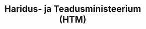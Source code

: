 ---
title: Haridus- ja Teadusministeerium (HTM)
maintainer_name: Haridus- ja Teadusministeerium
maintainer_email: hm@hm.ee
description: ''
---